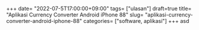 +++
date= "2022-07-5T17:00:00+09:00"
tags= ["ulasan"]
draft=true
title= "Aplikasi Currency Converter Android iPhone 88"
slug= "aplikasi-currency-converter-android-iphone-88"
categories= ["software, aplikasi"]
+++
asd
